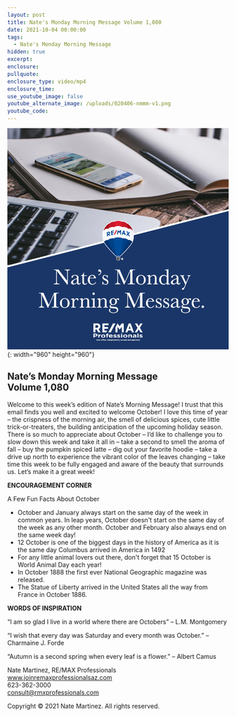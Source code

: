 ```yaml
---
layout: post
title: Nate's Monday Morning Message Volume 1,080
date: 2021-10-04 00:00:00
tags:
  - Nate's Monday Morning Message
hidden: true
excerpt:
enclosure:
pullquote:
enclosure_type: video/mp4
enclosure_time:
use_youtube_image: false
youtube_alternate_image: /uploads/020406-nmmm-v1.png
youtube_code:
---
```

![](/uploads/020406-nmmm-v1-1.png){: width="960" height="960"}

## **Nate’s Monday Morning Message<br>Volume 1,080**

Welcome to this week’s edition of Nate’s Morning Message\! I trust that this email finds you well and excited to welcome October\! I love this time of year – the crispness of the morning air, the smell of delicious spices, cute little trick-or-treaters, the building anticipation of the upcoming holiday season. There is so much to appreciate about October – I’d like to challenge you to slow down this week and take it all in – take a second to smell the aroma of fall – buy the pumpkin spiced latte – dig out your favorite hoodie – take a drive up north to experience the vibrant color of the leaves changing – take time this week to be fully engaged and aware of the beauty that surrounds us. Let’s make it a great week\!

**ENCOURAGEMENT CORNER**

A Few Fun Facts About October

* October and January always start on the same day of the week in common years. In leap years, October doesn't start on the same day of the week as any other month. October and February also always end on the same week day\!
* 12 October is one of the biggest days in the history of America as it is the same day Columbus arrived in America in 1492
* For any little animal lovers out there, don't forget that 15 October is World Animal Day each year\!
* In October 1888 the first ever National Geographic magazine was released.
* The Statue of Liberty arrived in the United States all the way from France in October 1886.

**WORDS OF INSPIRATION**

“I am so glad I live in a world where there are Octobers” – L.M. Montgomery

“I wish that every day was Saturday and every month was October.” – Charmaine J. Forde

“Autumn is a second spring when every leaf is a flower.” – Albert Camus

Nate Martinez, RE/MAX Professionals<br>www.joinremaxprofessionalsaz.com<br>623-362-3000<br>consult@rmxprofessionals.com

Copyright &copy; 2021 Nate Martinez. All rights reserved.
